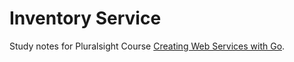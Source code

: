 # Inventory Service
Study notes for Pluralsight Course [Creating Web Services with Go](https://app.pluralsight.com/library/courses/creating-web-services-go/table-of-contents).

